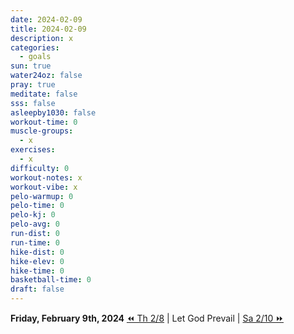 ```yaml
---
date: 2024-02-09
title: 2024-02-09
description: x
categories:
  - goals
sun: true
water24oz: false
pray: true
meditate: false
sss: false
asleepby1030: false
workout-time: 0
muscle-groups:
  - x
exercises:
  - x
difficulty: 0
workout-notes: x
workout-vibe: x
pelo-warmup: 0
pelo-time: 0
pelo-kj: 0
pelo-avg: 0
run-dist: 0
run-time: 0
hike-dist: 0
hike-elev: 0
hike-time: 0
basketball-time: 0
draft: false
---
```

**Friday, February 9th, 2024**
[⏪ Th 2/8](goals/2024-02-08) | Let God Prevail | [Sa 2/10 ⏩](goals/2024-02-10)


